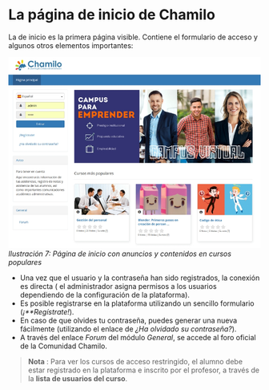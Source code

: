 # La página de inicio de Chamilo

La de inicio es la primera página visible. Contiene el formulario de acceso y algunos otros elementos importantes:

![](../.gitbook/assets/home_custom%20%281%29.jpg)_Ilustración 7: Página de inicio con anuncios y contenidos en cursos populares_

* Una vez que el usuario y la contraseña han sido registrados, la conexión es directa \( el administrador asigna permisos a los usuarios dependiendo de la configuración de la plataforma\).
* Es posible registrarse en la plataforma utilizando un sencillo formulario \(_¡**Regístrate!_\).
* En caso de que olvides tu contraseña, puedes generar una nueva fácilmente \(utilizando el enlace de _¿Ha olvidado su contraseña?_\).
* A través del enlace _Forum_ del módulo _General_, se accede al foro oficial de la Comunidad Chamilo.

> **Nota** : Para ver los cursos de acceso restringido, el alumno debe estar registrado en la plataforma e inscrito por el profesor, a través de la **lista de usuarios del curso**.

